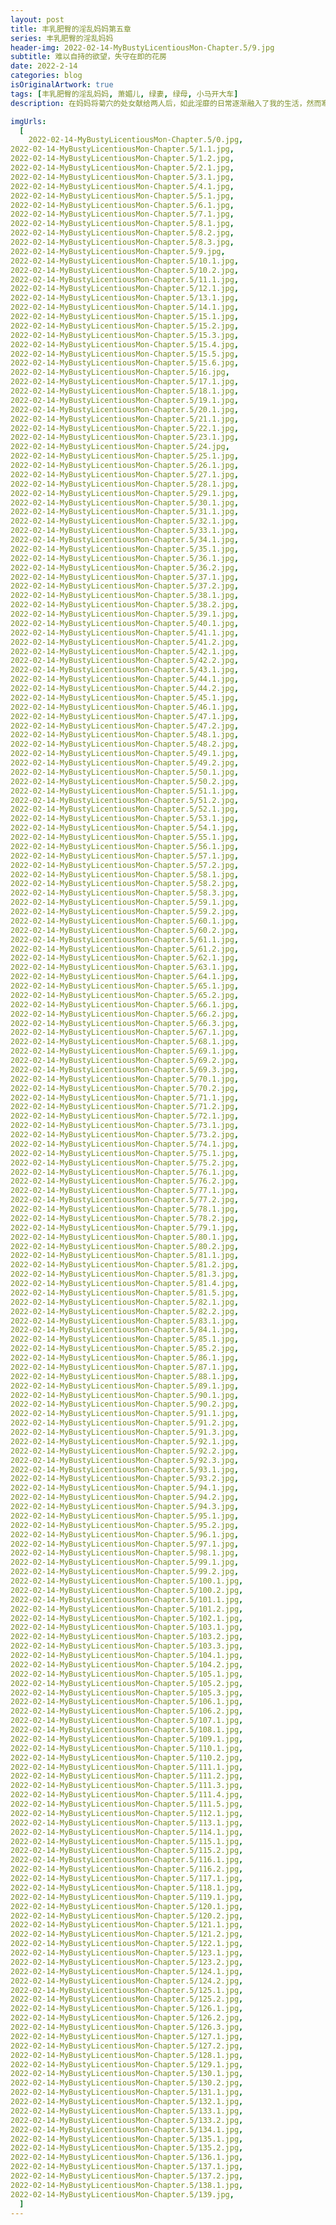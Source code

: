 ```yaml
---
layout: post
title: 丰乳肥臀的淫乱妈妈第五章
series: 丰乳肥臀的淫乱妈妈
header-img: 2022-02-14-MyBustyLicentiousMon-Chapter.5/9.jpg
subtitle: 难以自持的欲望，失守在即的花房
date: 2022-2-14
categories: blog
isOriginalArtwork: true
tags: [丰乳肥臀的淫乱妈妈, 萧媚儿, 绿妻, 绿母, 小马开大车]
description: 在妈妈将菊穴的处女献给两人后，如此淫靡的日常逐渐融入了我的生活，然而寒假的短暂别离过后，妈妈竟忍不住相思之苦，在公司的办公室就与小武小刚淫乱地交媾起来，眼看就要被撞破之际，关键时刻我将妈妈的同事引走，之后又折返回来想继续偷窥时，却不意听到妈妈对小武小刚喊出了我意想不到的称呼…

imgUrls:
  [
    2022-02-14-MyBustyLicentiousMon-Chapter.5/0.jpg,
2022-02-14-MyBustyLicentiousMon-Chapter.5/1.1.jpg,
2022-02-14-MyBustyLicentiousMon-Chapter.5/1.2.jpg,
2022-02-14-MyBustyLicentiousMon-Chapter.5/2.1.jpg,
2022-02-14-MyBustyLicentiousMon-Chapter.5/3.1.jpg,
2022-02-14-MyBustyLicentiousMon-Chapter.5/4.1.jpg,
2022-02-14-MyBustyLicentiousMon-Chapter.5/5.1.jpg,
2022-02-14-MyBustyLicentiousMon-Chapter.5/6.1.jpg,
2022-02-14-MyBustyLicentiousMon-Chapter.5/7.1.jpg,
2022-02-14-MyBustyLicentiousMon-Chapter.5/8.1.jpg,
2022-02-14-MyBustyLicentiousMon-Chapter.5/8.2.jpg,
2022-02-14-MyBustyLicentiousMon-Chapter.5/8.3.jpg,
2022-02-14-MyBustyLicentiousMon-Chapter.5/9.jpg,
2022-02-14-MyBustyLicentiousMon-Chapter.5/10.1.jpg,
2022-02-14-MyBustyLicentiousMon-Chapter.5/10.2.jpg,
2022-02-14-MyBustyLicentiousMon-Chapter.5/11.1.jpg,
2022-02-14-MyBustyLicentiousMon-Chapter.5/12.1.jpg,
2022-02-14-MyBustyLicentiousMon-Chapter.5/13.1.jpg,
2022-02-14-MyBustyLicentiousMon-Chapter.5/14.1.jpg,
2022-02-14-MyBustyLicentiousMon-Chapter.5/15.1.jpg,
2022-02-14-MyBustyLicentiousMon-Chapter.5/15.2.jpg,
2022-02-14-MyBustyLicentiousMon-Chapter.5/15.3.jpg,
2022-02-14-MyBustyLicentiousMon-Chapter.5/15.4.jpg,
2022-02-14-MyBustyLicentiousMon-Chapter.5/15.5.jpg,
2022-02-14-MyBustyLicentiousMon-Chapter.5/15.6.jpg,
2022-02-14-MyBustyLicentiousMon-Chapter.5/16.jpg,
2022-02-14-MyBustyLicentiousMon-Chapter.5/17.1.jpg,
2022-02-14-MyBustyLicentiousMon-Chapter.5/18.1.jpg,
2022-02-14-MyBustyLicentiousMon-Chapter.5/19.1.jpg,
2022-02-14-MyBustyLicentiousMon-Chapter.5/20.1.jpg,
2022-02-14-MyBustyLicentiousMon-Chapter.5/21.1.jpg,
2022-02-14-MyBustyLicentiousMon-Chapter.5/22.1.jpg,
2022-02-14-MyBustyLicentiousMon-Chapter.5/23.1.jpg,
2022-02-14-MyBustyLicentiousMon-Chapter.5/24.jpg,
2022-02-14-MyBustyLicentiousMon-Chapter.5/25.1.jpg,
2022-02-14-MyBustyLicentiousMon-Chapter.5/26.1.jpg,
2022-02-14-MyBustyLicentiousMon-Chapter.5/27.1.jpg,
2022-02-14-MyBustyLicentiousMon-Chapter.5/28.1.jpg,
2022-02-14-MyBustyLicentiousMon-Chapter.5/29.1.jpg,
2022-02-14-MyBustyLicentiousMon-Chapter.5/30.1.jpg,
2022-02-14-MyBustyLicentiousMon-Chapter.5/31.1.jpg,
2022-02-14-MyBustyLicentiousMon-Chapter.5/32.1.jpg,
2022-02-14-MyBustyLicentiousMon-Chapter.5/33.1.jpg,
2022-02-14-MyBustyLicentiousMon-Chapter.5/34.1.jpg,
2022-02-14-MyBustyLicentiousMon-Chapter.5/35.1.jpg,
2022-02-14-MyBustyLicentiousMon-Chapter.5/36.1.jpg,
2022-02-14-MyBustyLicentiousMon-Chapter.5/36.2.jpg,
2022-02-14-MyBustyLicentiousMon-Chapter.5/37.1.jpg,
2022-02-14-MyBustyLicentiousMon-Chapter.5/37.2.jpg,
2022-02-14-MyBustyLicentiousMon-Chapter.5/38.1.jpg,
2022-02-14-MyBustyLicentiousMon-Chapter.5/38.2.jpg,
2022-02-14-MyBustyLicentiousMon-Chapter.5/39.1.jpg,
2022-02-14-MyBustyLicentiousMon-Chapter.5/40.1.jpg,
2022-02-14-MyBustyLicentiousMon-Chapter.5/41.1.jpg,
2022-02-14-MyBustyLicentiousMon-Chapter.5/41.2.jpg,
2022-02-14-MyBustyLicentiousMon-Chapter.5/42.1.jpg,
2022-02-14-MyBustyLicentiousMon-Chapter.5/42.2.jpg,
2022-02-14-MyBustyLicentiousMon-Chapter.5/43.1.jpg,
2022-02-14-MyBustyLicentiousMon-Chapter.5/44.1.jpg,
2022-02-14-MyBustyLicentiousMon-Chapter.5/44.2.jpg,
2022-02-14-MyBustyLicentiousMon-Chapter.5/45.1.jpg,
2022-02-14-MyBustyLicentiousMon-Chapter.5/46.1.jpg,
2022-02-14-MyBustyLicentiousMon-Chapter.5/47.1.jpg,
2022-02-14-MyBustyLicentiousMon-Chapter.5/47.2.jpg,
2022-02-14-MyBustyLicentiousMon-Chapter.5/48.1.jpg,
2022-02-14-MyBustyLicentiousMon-Chapter.5/48.2.jpg,
2022-02-14-MyBustyLicentiousMon-Chapter.5/49.1.jpg,
2022-02-14-MyBustyLicentiousMon-Chapter.5/49.2.jpg,
2022-02-14-MyBustyLicentiousMon-Chapter.5/50.1.jpg,
2022-02-14-MyBustyLicentiousMon-Chapter.5/50.2.jpg,
2022-02-14-MyBustyLicentiousMon-Chapter.5/51.1.jpg,
2022-02-14-MyBustyLicentiousMon-Chapter.5/51.2.jpg,
2022-02-14-MyBustyLicentiousMon-Chapter.5/52.1.jpg,
2022-02-14-MyBustyLicentiousMon-Chapter.5/53.1.jpg,
2022-02-14-MyBustyLicentiousMon-Chapter.5/54.1.jpg,
2022-02-14-MyBustyLicentiousMon-Chapter.5/55.1.jpg,
2022-02-14-MyBustyLicentiousMon-Chapter.5/56.1.jpg,
2022-02-14-MyBustyLicentiousMon-Chapter.5/57.1.jpg,
2022-02-14-MyBustyLicentiousMon-Chapter.5/57.2.jpg,
2022-02-14-MyBustyLicentiousMon-Chapter.5/58.1.jpg,
2022-02-14-MyBustyLicentiousMon-Chapter.5/58.2.jpg,
2022-02-14-MyBustyLicentiousMon-Chapter.5/58.3.jpg,
2022-02-14-MyBustyLicentiousMon-Chapter.5/59.1.jpg,
2022-02-14-MyBustyLicentiousMon-Chapter.5/59.2.jpg,
2022-02-14-MyBustyLicentiousMon-Chapter.5/60.1.jpg,
2022-02-14-MyBustyLicentiousMon-Chapter.5/60.2.jpg,
2022-02-14-MyBustyLicentiousMon-Chapter.5/61.1.jpg,
2022-02-14-MyBustyLicentiousMon-Chapter.5/61.2.jpg,
2022-02-14-MyBustyLicentiousMon-Chapter.5/62.1.jpg,
2022-02-14-MyBustyLicentiousMon-Chapter.5/63.1.jpg,
2022-02-14-MyBustyLicentiousMon-Chapter.5/64.1.jpg,
2022-02-14-MyBustyLicentiousMon-Chapter.5/65.1.jpg,
2022-02-14-MyBustyLicentiousMon-Chapter.5/65.2.jpg,
2022-02-14-MyBustyLicentiousMon-Chapter.5/66.1.jpg,
2022-02-14-MyBustyLicentiousMon-Chapter.5/66.2.jpg,
2022-02-14-MyBustyLicentiousMon-Chapter.5/66.3.jpg,
2022-02-14-MyBustyLicentiousMon-Chapter.5/67.1.jpg,
2022-02-14-MyBustyLicentiousMon-Chapter.5/68.1.jpg,
2022-02-14-MyBustyLicentiousMon-Chapter.5/69.1.jpg,
2022-02-14-MyBustyLicentiousMon-Chapter.5/69.2.jpg,
2022-02-14-MyBustyLicentiousMon-Chapter.5/69.3.jpg,
2022-02-14-MyBustyLicentiousMon-Chapter.5/70.1.jpg,
2022-02-14-MyBustyLicentiousMon-Chapter.5/70.2.jpg,
2022-02-14-MyBustyLicentiousMon-Chapter.5/71.1.jpg,
2022-02-14-MyBustyLicentiousMon-Chapter.5/71.2.jpg,
2022-02-14-MyBustyLicentiousMon-Chapter.5/72.1.jpg,
2022-02-14-MyBustyLicentiousMon-Chapter.5/73.1.jpg,
2022-02-14-MyBustyLicentiousMon-Chapter.5/73.2.jpg,
2022-02-14-MyBustyLicentiousMon-Chapter.5/74.1.jpg,
2022-02-14-MyBustyLicentiousMon-Chapter.5/75.1.jpg,
2022-02-14-MyBustyLicentiousMon-Chapter.5/75.2.jpg,
2022-02-14-MyBustyLicentiousMon-Chapter.5/76.1.jpg,
2022-02-14-MyBustyLicentiousMon-Chapter.5/76.2.jpg,
2022-02-14-MyBustyLicentiousMon-Chapter.5/77.1.jpg,
2022-02-14-MyBustyLicentiousMon-Chapter.5/77.2.jpg,
2022-02-14-MyBustyLicentiousMon-Chapter.5/78.1.jpg,
2022-02-14-MyBustyLicentiousMon-Chapter.5/78.2.jpg,
2022-02-14-MyBustyLicentiousMon-Chapter.5/79.1.jpg,
2022-02-14-MyBustyLicentiousMon-Chapter.5/80.1.jpg,
2022-02-14-MyBustyLicentiousMon-Chapter.5/80.2.jpg,
2022-02-14-MyBustyLicentiousMon-Chapter.5/81.1.jpg,
2022-02-14-MyBustyLicentiousMon-Chapter.5/81.2.jpg,
2022-02-14-MyBustyLicentiousMon-Chapter.5/81.3.jpg,
2022-02-14-MyBustyLicentiousMon-Chapter.5/81.4.jpg,
2022-02-14-MyBustyLicentiousMon-Chapter.5/81.5.jpg,
2022-02-14-MyBustyLicentiousMon-Chapter.5/82.1.jpg,
2022-02-14-MyBustyLicentiousMon-Chapter.5/82.2.jpg,
2022-02-14-MyBustyLicentiousMon-Chapter.5/83.1.jpg,
2022-02-14-MyBustyLicentiousMon-Chapter.5/84.1.jpg,
2022-02-14-MyBustyLicentiousMon-Chapter.5/85.1.jpg,
2022-02-14-MyBustyLicentiousMon-Chapter.5/85.2.jpg,
2022-02-14-MyBustyLicentiousMon-Chapter.5/86.1.jpg,
2022-02-14-MyBustyLicentiousMon-Chapter.5/87.1.jpg,
2022-02-14-MyBustyLicentiousMon-Chapter.5/88.1.jpg,
2022-02-14-MyBustyLicentiousMon-Chapter.5/89.1.jpg,
2022-02-14-MyBustyLicentiousMon-Chapter.5/90.1.jpg,
2022-02-14-MyBustyLicentiousMon-Chapter.5/90.2.jpg,
2022-02-14-MyBustyLicentiousMon-Chapter.5/91.1.jpg,
2022-02-14-MyBustyLicentiousMon-Chapter.5/91.2.jpg,
2022-02-14-MyBustyLicentiousMon-Chapter.5/91.3.jpg,
2022-02-14-MyBustyLicentiousMon-Chapter.5/92.1.jpg,
2022-02-14-MyBustyLicentiousMon-Chapter.5/92.2.jpg,
2022-02-14-MyBustyLicentiousMon-Chapter.5/92.3.jpg,
2022-02-14-MyBustyLicentiousMon-Chapter.5/93.1.jpg,
2022-02-14-MyBustyLicentiousMon-Chapter.5/93.2.jpg,
2022-02-14-MyBustyLicentiousMon-Chapter.5/94.1.jpg,
2022-02-14-MyBustyLicentiousMon-Chapter.5/94.2.jpg,
2022-02-14-MyBustyLicentiousMon-Chapter.5/94.3.jpg,
2022-02-14-MyBustyLicentiousMon-Chapter.5/95.1.jpg,
2022-02-14-MyBustyLicentiousMon-Chapter.5/95.2.jpg,
2022-02-14-MyBustyLicentiousMon-Chapter.5/96.1.jpg,
2022-02-14-MyBustyLicentiousMon-Chapter.5/97.1.jpg,
2022-02-14-MyBustyLicentiousMon-Chapter.5/98.1.jpg,
2022-02-14-MyBustyLicentiousMon-Chapter.5/99.1.jpg,
2022-02-14-MyBustyLicentiousMon-Chapter.5/99.2.jpg,
2022-02-14-MyBustyLicentiousMon-Chapter.5/100.1.jpg,
2022-02-14-MyBustyLicentiousMon-Chapter.5/100.2.jpg,
2022-02-14-MyBustyLicentiousMon-Chapter.5/101.1.jpg,
2022-02-14-MyBustyLicentiousMon-Chapter.5/101.2.jpg,
2022-02-14-MyBustyLicentiousMon-Chapter.5/102.1.jpg,
2022-02-14-MyBustyLicentiousMon-Chapter.5/103.1.jpg,
2022-02-14-MyBustyLicentiousMon-Chapter.5/103.2.jpg,
2022-02-14-MyBustyLicentiousMon-Chapter.5/103.3.jpg,
2022-02-14-MyBustyLicentiousMon-Chapter.5/104.1.jpg,
2022-02-14-MyBustyLicentiousMon-Chapter.5/104.2.jpg,
2022-02-14-MyBustyLicentiousMon-Chapter.5/105.1.jpg,
2022-02-14-MyBustyLicentiousMon-Chapter.5/105.2.jpg,
2022-02-14-MyBustyLicentiousMon-Chapter.5/105.3.jpg,
2022-02-14-MyBustyLicentiousMon-Chapter.5/106.1.jpg,
2022-02-14-MyBustyLicentiousMon-Chapter.5/106.2.jpg,
2022-02-14-MyBustyLicentiousMon-Chapter.5/107.1.jpg,
2022-02-14-MyBustyLicentiousMon-Chapter.5/108.1.jpg,
2022-02-14-MyBustyLicentiousMon-Chapter.5/109.1.jpg,
2022-02-14-MyBustyLicentiousMon-Chapter.5/110.1.jpg,
2022-02-14-MyBustyLicentiousMon-Chapter.5/110.2.jpg,
2022-02-14-MyBustyLicentiousMon-Chapter.5/111.1.jpg,
2022-02-14-MyBustyLicentiousMon-Chapter.5/111.2.jpg,
2022-02-14-MyBustyLicentiousMon-Chapter.5/111.3.jpg,
2022-02-14-MyBustyLicentiousMon-Chapter.5/111.4.jpg,
2022-02-14-MyBustyLicentiousMon-Chapter.5/111.5.jpg,
2022-02-14-MyBustyLicentiousMon-Chapter.5/112.1.jpg,
2022-02-14-MyBustyLicentiousMon-Chapter.5/113.1.jpg,
2022-02-14-MyBustyLicentiousMon-Chapter.5/114.1.jpg,
2022-02-14-MyBustyLicentiousMon-Chapter.5/115.1.jpg,
2022-02-14-MyBustyLicentiousMon-Chapter.5/115.2.jpg,
2022-02-14-MyBustyLicentiousMon-Chapter.5/116.1.jpg,
2022-02-14-MyBustyLicentiousMon-Chapter.5/116.2.jpg,
2022-02-14-MyBustyLicentiousMon-Chapter.5/117.1.jpg,
2022-02-14-MyBustyLicentiousMon-Chapter.5/118.1.jpg,
2022-02-14-MyBustyLicentiousMon-Chapter.5/119.1.jpg,
2022-02-14-MyBustyLicentiousMon-Chapter.5/120.1.jpg,
2022-02-14-MyBustyLicentiousMon-Chapter.5/120.2.jpg,
2022-02-14-MyBustyLicentiousMon-Chapter.5/121.1.jpg,
2022-02-14-MyBustyLicentiousMon-Chapter.5/121.2.jpg,
2022-02-14-MyBustyLicentiousMon-Chapter.5/122.1.jpg,
2022-02-14-MyBustyLicentiousMon-Chapter.5/123.1.jpg,
2022-02-14-MyBustyLicentiousMon-Chapter.5/123.2.jpg,
2022-02-14-MyBustyLicentiousMon-Chapter.5/124.1.jpg,
2022-02-14-MyBustyLicentiousMon-Chapter.5/124.2.jpg,
2022-02-14-MyBustyLicentiousMon-Chapter.5/125.1.jpg,
2022-02-14-MyBustyLicentiousMon-Chapter.5/125.2.jpg,
2022-02-14-MyBustyLicentiousMon-Chapter.5/126.1.jpg,
2022-02-14-MyBustyLicentiousMon-Chapter.5/126.2.jpg,
2022-02-14-MyBustyLicentiousMon-Chapter.5/126.3.jpg,
2022-02-14-MyBustyLicentiousMon-Chapter.5/127.1.jpg,
2022-02-14-MyBustyLicentiousMon-Chapter.5/127.2.jpg,
2022-02-14-MyBustyLicentiousMon-Chapter.5/128.1.jpg,
2022-02-14-MyBustyLicentiousMon-Chapter.5/129.1.jpg,
2022-02-14-MyBustyLicentiousMon-Chapter.5/130.1.jpg,
2022-02-14-MyBustyLicentiousMon-Chapter.5/130.2.jpg,
2022-02-14-MyBustyLicentiousMon-Chapter.5/131.1.jpg,
2022-02-14-MyBustyLicentiousMon-Chapter.5/132.1.jpg,
2022-02-14-MyBustyLicentiousMon-Chapter.5/133.1.jpg,
2022-02-14-MyBustyLicentiousMon-Chapter.5/133.2.jpg,
2022-02-14-MyBustyLicentiousMon-Chapter.5/134.1.jpg,
2022-02-14-MyBustyLicentiousMon-Chapter.5/135.1.jpg,
2022-02-14-MyBustyLicentiousMon-Chapter.5/135.2.jpg,
2022-02-14-MyBustyLicentiousMon-Chapter.5/136.1.jpg,
2022-02-14-MyBustyLicentiousMon-Chapter.5/137.1.jpg,
2022-02-14-MyBustyLicentiousMon-Chapter.5/137.2.jpg,
2022-02-14-MyBustyLicentiousMon-Chapter.5/138.1.jpg,
2022-02-14-MyBustyLicentiousMon-Chapter.5/139.jpg,
  ]
---
```

